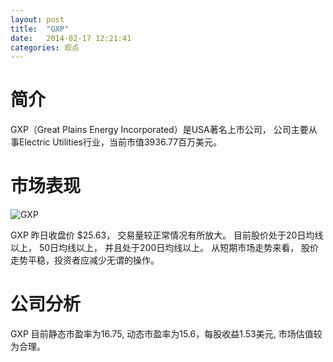 ```yaml
---
layout: post
title:  "GXP"
date:   2014-02-17 12:21:41
categories: 观点
---
```


# 简介
GXP（Great Plains Energy Incorporated）是USA著名上市公司，
公司主要从事Electric Utilities行业，当前市值3936.77百万美元。

# 市场表现

![GXP](http://finviz.com/chart.ashx?t=GXP&ty=c&ta=1&p=d&s=l)

GXP 昨日收盘价 $25.63，
交易量较正常情况有所放大。
目前股价处于20日均线以上，
50日均线以上，
并且处于200日均线以上。
从短期市场走势来看，
股价走势平稳，投资者应减少无谓的操作。

# 公司分析
GXP 目前静态市盈率为16.75, 动态市盈率为15.6，每股收益1.53美元,
市场估值较为合理。

